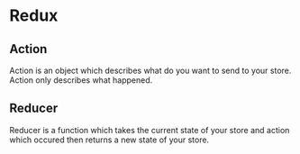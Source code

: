 # Redux

## Action

Action is an object which describes what do you want to send to your store. Action only describes what happened.

## Reducer

Reducer is a function which takes the current state of your store and action which occured then returns a new state of your store.
